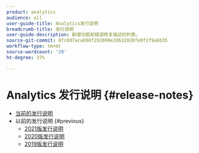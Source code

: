 ```yaml
---
product: analytics
audience: all
user-guide-title: Analytics发行说明
breadcrumb-title: 发行说明
user-guide-description: 新增功能和错误修复描述的列表。
source-git-commit: 8fc0d7aca698f292090e2d632020fe0f1f9a6b35
workflow-type: tm+mt
source-wordcount: '29'
ht-degree: 37%

---
```



# Analytics 发行说明 {#release-notes}

+ [当前的发行说明](latest.md)
+ 以前的发行说明 {#previous}
   + [2021版发行说明](2021.md)
   + [2020版发行说明](2020.md)
   + [2019版发行说明](2019-earlier.md)
